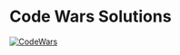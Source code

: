 # Code Wars Solutions
[![CodeWars](https://www.codewars.com/users/JuniorKlawa/badges/large)](https://www.codewars.com/users/Juniorklawa)
